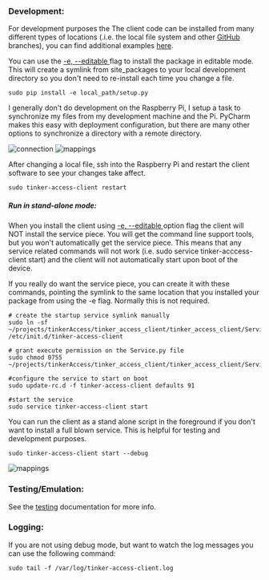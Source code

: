 ### Development:

For development purposes the The client code can be installed from many different types of locations (.i.e. the local file system and other [GitHub](https://github.com) branches), you can find additional examples [here](http://www.developerfiles.com/pip-install-from-local-git-repository/).

You can use the [-e, --editable ](https://pip.pypa.io/en/latest/reference/pip_install/#cmdoption-e) flag to install the package in editable mode. This will create a symlink from site_packages to your local development directory so you don't need to re-install each time you change a file.
```commandline
sudo pip install -e local_path/setup.py
```

I generally don't do development on the Raspberry Pi, I setup a task to synchronize my files from my development machine and the Pi. PyCharm makes this easy with deployment configuration, but there are many other options to synchronize a directory with a remote directory.

![connection](docs/images/deployment_configuration_connection.png)
![mappings](docs/images/deployment_configuration_mappings.png)

After changing a local file, ssh into the Raspberry Pi and restart the client software to see your changes take affect.
```commandline
sudo tinker-access-client restart
```

##### Run in stand-alone mode:

When you install the client using [-e, --editable ](https://pip.pypa.io/en/latest/reference/pip_install/#cmdoption-e)  option flag the client will NOT install the service piece. You will get the command line support tools, but you won't automatically get the service piece. This means that any service related commands will not work (i.e. sudo service tinker-acccess-client start) and the client will not automatically start upon boot of the device.

If you really do want the service piece, you can create it with these commands, pointing the symlink to the same location that you installed your package from using the -e flag. Normally this is not required.

```commandline
# create the startup service symlink manually
sudo ln -sf ~/projects/tinkerAccess/tinker_access_client/tinker_access_client/Service.py /etc/init.d/tinker-access-client

# grant execute permission on the Service.py file
sudo chmod 0755 ~/projects/tinkerAccess/tinker_access_client/tinker_access_client/Service.py

#configure the service to start on boot
sudo update-rc.d -f tinker-access-client defaults 91

#start the service
sudo service tinker-access-client start
```

You can run the client as a stand alone script in the foreground if you don't want to install a full blown service. This is helpful for testing and development purposes.

```commandline
sudo tinker-access-client start --debug
```
![mappings](docs/images/debug_mode.png)

### Testing/Emulation:

See the [testing](../tinker_access_client/tests/README.md) documentation for more info.

### Logging:

If you are not using debug mode, but want to watch the log messages you can use the following command:

```commandline
sudo tail -f /var/log/tinker-access-client.log
```
